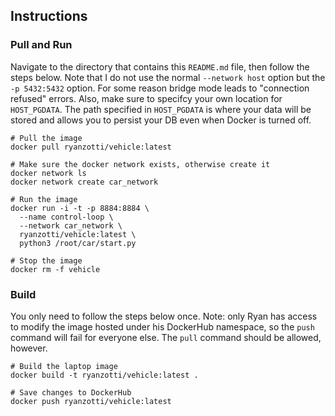 ## Instructions

### Pull and Run

Navigate to the directory that contains this `README.md` file, then follow the steps below. Note that I do not use the normal `--network host` option but the `-p 5432:5432` option. For some reason bridge mode leads to "connection refused" errors. Also, make sure to specifcy your own location for `HOST_PGDATA`. The path specified in `HOST_PGDATA` is where your data will be stored and allows you to persist your DB even when Docker is turned off.

	# Pull the image
	docker pull ryanzotti/vehicle:latest
		
	# Make sure the docker network exists, otherwise create it
	docker network ls
	docker network create car_network

	# Run the image
	docker run -i -t -p 8884:8884 \
	  --name control-loop \
	  --network car_network \
	  ryanzotti/vehicle:latest \
	  python3 /root/car/start.py

	# Stop the image
	docker rm -f vehicle


### Build

You only need to follow the steps below once. Note: only Ryan has access to modify the image hosted under his DockerHub namespace, so the `push` command will fail for everyone else. The `pull` command should be allowed, however.

	# Build the laptop image
	docker build -t ryanzotti/vehicle:latest .
	
	# Save changes to DockerHub
	docker push ryanzotti/vehicle:latest
